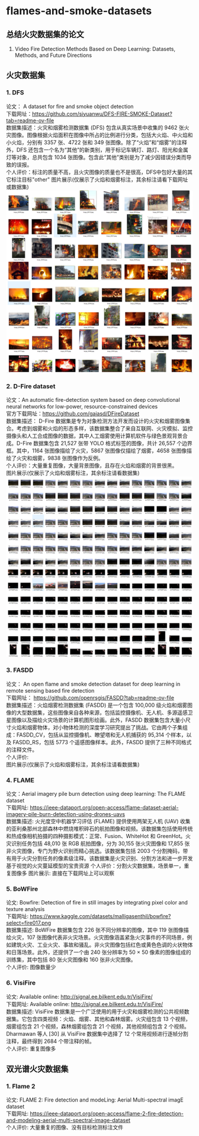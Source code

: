 # flames-and-smoke-datasets

## 总结火灾数据集的论文
1. Video Fire Detection Methods Based on Deep Learning: Datasets, Methods, and Future Directions

## 火灾数据集
### 1. DFS
论文： A dataset for fire and smoke object detection \
下载网址：https://github.com/siyuanwu/DFS-FIRE-SMOKE-Dataset?tab=readme-ov-file \
数据集描述：火灾和烟雾检测数据集 (DFS) 包含从真实场景中收集的 9462 张火灾图像。图像根据火焰面积在图像中所占的比例进行分类，包括大火焰、中火焰和小火焰，分别有 3357 张、4722 张和 349 张图像。除了“火焰”和“烟雾”的注释外，DFS 还包含一个名为“其他”的新类别，用于标记车辆灯、路灯、阳光和金属灯等对象，总共包含 1034 张图像。包含此“其他”类别是为了减少因错误分类而导致的误报。\
个人评价：标注的质量不高，且火灾图像的质量也不是很高，DFS中包好大量的其它标注目标"other" 
图片展示(仅展示了火焰和烟雾标注，其余标注请看下载网址或数据集)
![images/DFS/1.jpg](images/DFS/1.jpg)
![images/DFS/2.jpg](images/DFS/2.jpg)

### 2. D-Fire dataset
论文：An automatic fire-detection system based on deep convolutional neural networks for low-power, resource-constrained devices \
官方下载网址：https://github.com/gaiasd/DFireDataset \
数据集描述： D-Fire 数据集是专为对象检测方法开发而设计的火灾和烟雾图像集合。考虑到烟雾和火焰的形态多样，该数据集整合了来自互联网、火灾模拟、监控摄像头和人工合成图像的数据，其中人工烟雾使用计算机软件与绿色景观背景合成。D-Fire 数据集包含 21,527 张带 YOLO 格式标签的图像，共计 26,557 个边界框。其中，1164 张图像描绘了火灾，5867 张图像仅描绘了烟雾，4658 张图像描绘了火灾和烟雾，9838 张图像作为反例。\
个人评价：大量重复图像，大量背景图像，且存在火焰和烟雾的背景很黑。 \
图片展示(仅展示了火焰和烟雾标注，其余标注请看数据集)
![images/DFS/1.jpg](images/D-Fire/1.jpg)
![images/DFS/2.jpg](images/D-Fire/2.jpg)

### 3. FASDD
论文： An open flame and smoke detection dataset for deep learning in remote sensing based fire detection \
下载网址： https://github.com/openrsgis/FASDD?tab=readme-ov-file \
数据集描述：火焰烟雾检测数据集 (FASDD) 是一个包含 100,000 级火焰和烟雾图像的大型数据集，这些图像来自各种来源，包括监控摄像机、无人机、多源遥感卫星图像以及描绘火灾场景的计算机图形绘画。此外，FASDD 数据集包含大量小尺寸火焰和烟雾物体，对小物体检测的深度学习研究提出了挑战。它由两个子集组成：FASDD_CV，包括从监控摄像机、瞭望塔和无人机捕获的 95,314 个样本，以及 FASDD_RS，包括 5773 个遥感图像样本。此外，FASDD 提供了三种不同格式的注释文件。 \
个人评价: \
图片展示(仅展示了火焰和烟雾标注，其余标注请看数据集)

### 4. FLAME 
论文：Aerial imagery pile burn detection using deep learning: The FLAME dataset \
下载网址: https://ieee-dataport.org/open-access/flame-dataset-aerial-imagery-pile-burn-detection-using-drones-uavs \
数据集描述: 火光度空中机器学习评估 (FLAME) 提供使用两架无人机 (UAV) 收集的亚利桑那州北部森林中燃烧堆积碎石的航拍图像和视频。该数据集包括使用传统和热成像相机拍摄的四种摄影模式：正常、Fusion、WhiteHot 和 GreenHot。火灾识别任务包括 48,010 张 RGB 航拍图像，分为 30,155 张火灾图像和 17,855 张非火灾图像，专门为野火识别而精心挑选。该数据集包括 2003 个分割掩码，带有用于火灾分割任务的像素级注释。该数据集是火灾识别、分割方法和进一步开发基于视觉的火灾蔓延模型的宝贵资源
个人评价：分割火灾数据集，场景单一，重复图像多
图片展示: 直接在下载网址上可以观察

### 5. BoWFire
论文: Bowfire: Detection of fire in still images by integrating pixel color and texture analysis \
下载网址: https://www.kaggle.com/datasets/malligasenthil/bowfire?select=fire017.png \
数据集描述: BoWFire 数据集包含 226 张不同分辨率的图像，其中 119 张图像描绘火灾，107 张图像代表非火灾场景。火灾图像涵盖紧急火灾事件的不同场景，例如建筑火灾、工业火灾、事故和骚乱。非火灾图像包括红色或黄色色调的火状物体和日落场景。此外，还提供了一个由 240 张分辨率为 50 × 50 像素的图像组成的训练集，其中包括 80 张火灾图像和 160 张非火灾图像。 \
个人评价: 图像数量少

### 6. VisiFire
论文:  Available online: http://signal.ee.bilkent.edu.tr/VisiFire/  \
下载网址:  Available online: http://signal.ee.bilkent.edu.tr/VisiFire/  \
数据集描述: VisiFire 数据集是一个广泛使用的用于火灾和烟雾检测的公共视频数据集。它包含四类视频：火焰、烟雾、其他和森林烟雾。火灾组包含 13 个视频，烟雾组包含 21 个视频，森林烟雾组包含 21 个视频，其他视频组包含 2 个视频。Dharmawan 等人 [30] 从 VisiFire 数据集中选择了 12 个常用视频进行逐帧分割注释，最终得到 2684 个带注释的帧。 \
个人评价: 重复图像多


## 双光谱火灾数据集
### 1. Flame 2
论文: FLAME 2: Fire detection and modeLing: Aerial Multi-spectral imagE dataset \
下载网址: https://ieee-dataport.org/open-access/flame-2-fire-detection-and-modeling-aerial-multi-spectral-image-dataset \
个人评价: 大量重复的图像、没有目标检测标注文件 
